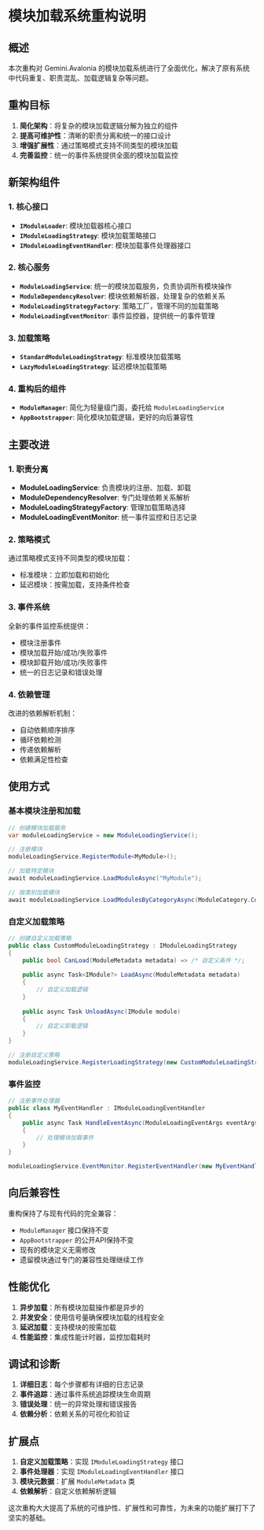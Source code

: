 # 模块加载系统重构说明

## 概述

本次重构对 Gemini.Avalonia 的模块加载系统进行了全面优化，解决了原有系统中代码重复、职责混乱、加载逻辑复杂等问题。

## 重构目标

1. **简化架构**：将复杂的模块加载逻辑分解为独立的组件
2. **提高可维护性**：清晰的职责分离和统一的接口设计
3. **增强扩展性**：通过策略模式支持不同类型的模块加载
4. **完善监控**：统一的事件系统提供全面的模块加载监控

## 新架构组件

### 1. 核心接口

- **`IModuleLoader`**: 模块加载器核心接口
- **`IModuleLoadingStrategy`**: 模块加载策略接口
- **`IModuleLoadingEventHandler`**: 模块加载事件处理器接口

### 2. 核心服务

- **`ModuleLoadingService`**: 统一的模块加载服务，负责协调所有模块操作
- **`ModuleDependencyResolver`**: 模块依赖解析器，处理复杂的依赖关系
- **`ModuleLoadingStrategyFactory`**: 策略工厂，管理不同的加载策略
- **`ModuleLoadingEventMonitor`**: 事件监控器，提供统一的事件管理

### 3. 加载策略

- **`StandardModuleLoadingStrategy`**: 标准模块加载策略
- **`LazyModuleLoadingStrategy`**: 延迟模块加载策略

### 4. 重构后的组件

- **`ModuleManager`**: 简化为轻量级门面，委托给 `ModuleLoadingService`
- **`AppBootstrapper`**: 简化模块加载逻辑，更好的向后兼容性

## 主要改进

### 1. 职责分离

- **ModuleLoadingService**: 负责模块的注册、加载、卸载
- **ModuleDependencyResolver**: 专门处理依赖关系解析
- **ModuleLoadingStrategyFactory**: 管理加载策略选择
- **ModuleLoadingEventMonitor**: 统一事件监控和日志记录

### 2. 策略模式

通过策略模式支持不同类型的模块加载：
- 标准模块：立即加载和初始化
- 延迟模块：按需加载，支持条件检查

### 3. 事件系统

全新的事件监控系统提供：
- 模块注册事件
- 模块加载开始/成功/失败事件
- 模块卸载开始/成功/失败事件
- 统一的日志记录和错误处理

### 4. 依赖管理

改进的依赖解析机制：
- 自动依赖顺序排序
- 循环依赖检测
- 传递依赖解析
- 依赖满足性检查

## 使用方式

### 基本模块注册和加载

```csharp
// 创建模块加载服务
var moduleLoadingService = new ModuleLoadingService();

// 注册模块
moduleLoadingService.RegisterModule<MyModule>();

// 加载特定模块
await moduleLoadingService.LoadModuleAsync("MyModule");

// 按类别加载模块
await moduleLoadingService.LoadModulesByCategoryAsync(ModuleCategory.Core);
```

### 自定义加载策略

```csharp
// 创建自定义加载策略
public class CustomModuleLoadingStrategy : IModuleLoadingStrategy
{
    public bool CanLoad(ModuleMetadata metadata) => /* 自定义条件 */;
    
    public async Task<IModule?> LoadAsync(ModuleMetadata metadata)
    {
        // 自定义加载逻辑
    }
    
    public async Task UnloadAsync(IModule module)
    {
        // 自定义卸载逻辑
    }
}

// 注册自定义策略
moduleLoadingService.RegisterLoadingStrategy(new CustomModuleLoadingStrategy());
```

### 事件监控

```csharp
// 注册事件处理器
public class MyEventHandler : IModuleLoadingEventHandler
{
    public async Task HandleEventAsync(ModuleLoadingEventArgs eventArgs)
    {
        // 处理模块加载事件
    }
}

moduleLoadingService.EventMonitor.RegisterEventHandler(new MyEventHandler());
```

## 向后兼容性

重构保持了与现有代码的完全兼容：
- `ModuleManager` 接口保持不变
- `AppBootstrapper` 的公开API保持不变
- 现有的模块定义无需修改
- 遗留模块通过专门的兼容性处理继续工作

## 性能优化

1. **异步加载**：所有模块加载操作都是异步的
2. **并发安全**：使用信号量确保模块加载的线程安全
3. **延迟加载**：支持模块的按需加载
4. **性能监控**：集成性能计时器，监控加载耗时

## 调试和诊断

1. **详细日志**：每个步骤都有详细的日志记录
2. **事件追踪**：通过事件系统追踪模块生命周期
3. **错误处理**：统一的异常处理和错误报告
4. **依赖分析**：依赖关系的可视化和验证

## 扩展点

1. **自定义加载策略**：实现 `IModuleLoadingStrategy` 接口
2. **事件处理器**：实现 `IModuleLoadingEventHandler` 接口  
3. **模块元数据**：扩展 `ModuleMetadata` 类
4. **依赖解析**：自定义依赖解析逻辑

这次重构大大提高了系统的可维护性、扩展性和可靠性，为未来的功能扩展打下了坚实的基础。

